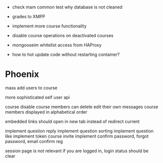 
- check mam common test why database is not cleaned

- grades to XMPP
- implement more course functionality

- disable course operations on deactivated courses

- mongooseim whitelist access from HAProxy

- how to hot update code without restarting container?


# Phoenix
mass add users to course

more sophisticated self user api

course disable
course members can delete edit their own messages
course members displayed in alphabetical order

embedded links should open in new tab instead of redirect current

implement question reply
implement question sorting
implement question like
implement token course invite
implement confirm password, forgot password, email confirm reg

session page is not relevant if you are logged in, login status should be clear
